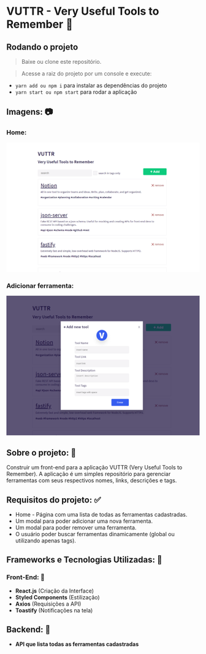 # VUTTR - Very Useful Tools to Remember 🔨 

## Rodando o projeto

> Baixe ou clone este repositório.

> Acesse a raiz do projeto por um console e execute:

- `yarn add ou npm i` para instalar as dependências do projeto
- `yarn start ou npm start` para rodar a aplicação

## Imagens: 📷

### <strong>Home:</strong>
![Feed](src/assets/home.png)

### <strong>Adicionar ferramenta:</strong>
![Post image](src/assets/add-modal.png)

## Sobre o projeto: 📃

Construir um front-end para a aplicação VUTTR (Very Useful Tools to Remember). A aplicação é um simples repositório para gerenciar ferramentas com seus respectivos nomes, links, descrições e tags.

## Requisitos do projeto: ✅
* Home - Página com uma lista de todas as ferramentas cadastradas.
* Um modal para poder adicionar uma nova ferramenta.
* Um modal para poder remover uma ferramenta.
* O usuário poder buscar ferramentas dinamicamente (global ou utilizando apenas tags).

## Frameworks e Tecnologias Utilizadas: 🌌
### Front-End: 🎨

* <strong>React.js</strong> (Criação da Interface)
* <strong>Styled Components</strong> (Estilização)
* <strong>Axios</strong> (Requisições a API)
* <strong>Toastify</strong> (Notificações na tela)

## Backend: 💾
* <strong>API que lista todas as ferramentas cadastradas</strong>